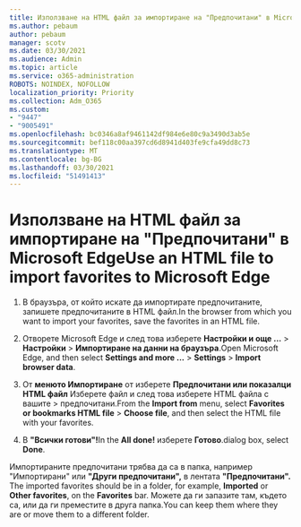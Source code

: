 ```yaml
---
title: Използване на HTML файл за импортиране на "Предпочитани" в Microsoft Edge
ms.author: pebaum
author: pebaum
manager: scotv
ms.date: 03/30/2021
ms.audience: Admin
ms.topic: article
ms.service: o365-administration
ROBOTS: NOINDEX, NOFOLLOW
localization_priority: Priority
ms.collection: Adm_O365
ms.custom:
- "9447"
- "9005491"
ms.openlocfilehash: bc0346a8af9461142df984e6e80c9a3490d3ab5e
ms.sourcegitcommit: bef118c00aa397cd6d8941d403fe9cfa49dd8c73
ms.translationtype: MT
ms.contentlocale: bg-BG
ms.lasthandoff: 03/30/2021
ms.locfileid: "51491413"
---
```

# <a name="use-an-html-file-to-import-favorites-to-microsoft-edge"></a><span data-ttu-id="3d191-102">Използване на HTML файл за импортиране на "Предпочитани" в Microsoft Edge</span><span class="sxs-lookup"><span data-stu-id="3d191-102">Use an HTML file to import favorites to Microsoft Edge</span></span>

1. <span data-ttu-id="3d191-103">В браузъра, от който искате да импортирате предпочитаните, запишете предпочитаните в HTML файл.</span><span class="sxs-lookup"><span data-stu-id="3d191-103">In the browser from which you want to import your favorites, save the favorites in an HTML file.</span></span>

1. <span data-ttu-id="3d191-104">Отворете Microsoft Edge и след това изберете **Настройки и още ...**  >  **Настройки**  >  **Импортиране на данни на браузъра**.</span><span class="sxs-lookup"><span data-stu-id="3d191-104">Open Microsoft Edge, and then select **Settings and more ...** > **Settings** > **Import browser data**.</span></span>

1. <span data-ttu-id="3d191-105">От **менюто Импортиране** от изберете **Предпочитани или показалци HTML файл** Изберете файл и след това изберете HTML файла с вашите  >  предпочитани.</span><span class="sxs-lookup"><span data-stu-id="3d191-105">From the **Import from** menu, select **Favorites or bookmarks HTML file** > **Choose file**, and then select the HTML file with your favorites.</span></span>

1. <span data-ttu-id="3d191-106">В **"Всички готови"!**</span><span class="sxs-lookup"><span data-stu-id="3d191-106">In the **All done!**</span></span> <span data-ttu-id="3d191-107">изберете **Готово**.</span><span class="sxs-lookup"><span data-stu-id="3d191-107">dialog box, select **Done**.</span></span>

<span data-ttu-id="3d191-108">Импортираните предпочитани трябва да са в папка, например "Импортирани" или **"Други предпочитани",** в лентата **"Предпочитани".** </span><span class="sxs-lookup"><span data-stu-id="3d191-108">The imported favorites should be in a folder, for example, **Imported** or **Other favorites**, on the **Favorites** bar.</span></span> <span data-ttu-id="3d191-109">Можете да ги запазите там, където са, или да ги преместите в друга папка.</span><span class="sxs-lookup"><span data-stu-id="3d191-109">You can keep them where they are or move them to a different folder.</span></span>